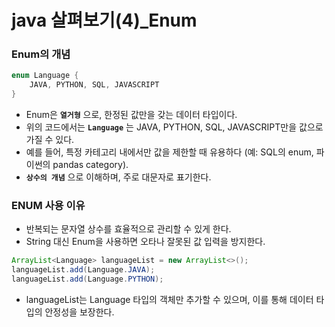 # java 살펴보기(4)_Enum

### Enum의 개념
```java
enum Language { 
    JAVA, PYTHON, SQL, JAVASCRIPT 
}
```

- Enum은 **`열거형`** 으로, 한정된 값만을 갖는 데이터 타입이다.
- 위의 코드에서는 **`Language`** 는 JAVA, PYTHON, SQL, JAVASCRIPT만을 값으로 가질 수 있다.
- 예를 들어, 특정 카테고리 내에서만 값을 제한할 때 유용하다 (예: SQL의 enum, 파이썬의 pandas category).
- **`상수의 개념`** 으로 이해하며, 주로 대문자로 표기한다.

### ENUM 사용 이유
-  반복되는 문자열 상수를 효율적으로 관리할 수 있게 한다.
- String 대신 Enum을 사용하면 오타나 잘못된 값 입력을 방지한다.

```java
ArrayList<Language> languageList = new ArrayList<>();
languageList.add(Language.JAVA);
languageList.add(Language.PYTHON);
```
- languageList는 Language 타입의 객체만 추가할 수 있으며, 이를 통해 데이터 타입의 안정성을 보장한다.
